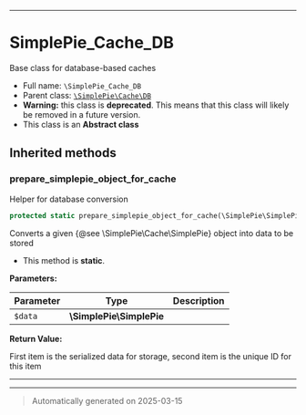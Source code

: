***

# SimplePie_Cache_DB

Base class for database-based caches



* Full name: `\SimplePie_Cache_DB`
* Parent class: [`\SimplePie\Cache\DB`](./SimplePie/Cache/DB.md)
* **Warning:** this class is **deprecated**. This means that this class will likely be removed in a future version.
* This class is an **Abstract class**






## Inherited methods


### prepare_simplepie_object_for_cache

Helper for database conversion

```php
protected static prepare_simplepie_object_for_cache(\SimplePie\SimplePie $data): array
```

Converts a given {@see \SimplePie\Cache\SimplePie} object into data to be stored

* This method is **static**.




**Parameters:**

| Parameter | Type | Description |
|-----------|------|-------------|
| `$data` | **\SimplePie\SimplePie** |  |


**Return Value:**

First item is the serialized data for storage, second item is the unique ID for this item




***


***
> Automatically generated on 2025-03-15
